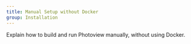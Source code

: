 ```yaml
---
title: Manual Setup without Docker
group: Installation
---
```


Explain how to build and run Photoview manually, without using Docker.
